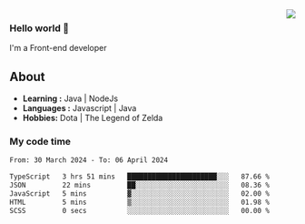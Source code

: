 <img align='right' src="https://github-readme-stats.vercel.app/api?username=jumodada&show_icons=true&theme=vue">

### Hello world 👋

I'm a Front-end developer 
    
## About
-  **Learning :** Java | NodeJs
-  **Languages :** Javascript | Java
-  **Hobbies:** Dota | The Legend of Zelda

### My code time

<!--START_SECTION:waka-->

```txt
From: 30 March 2024 - To: 06 April 2024

TypeScript   3 hrs 51 mins   ██████████████████████░░░   87.66 %
JSON         22 mins         ██░░░░░░░░░░░░░░░░░░░░░░░   08.36 %
JavaScript   5 mins          ▓░░░░░░░░░░░░░░░░░░░░░░░░   02.00 %
HTML         5 mins          ▒░░░░░░░░░░░░░░░░░░░░░░░░   01.98 %
SCSS         0 secs          ░░░░░░░░░░░░░░░░░░░░░░░░░   00.00 %
```

<!--END_SECTION:waka-->
